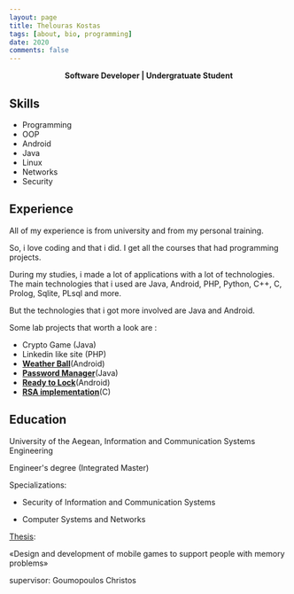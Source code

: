 ```yaml
---
layout: page
title: Thelouras Kostas
tags: [about, bio, programming]
date: 2020
comments: false
---
```

    
<center><a><b> Software Developer | Undergratuate Student </b></a> </center>

## Skills

* Programming
* OOP
* Android
* Java
* Linux
* Networks
* Security

## Experience

All of my experience is from university and from my personal training.

So, i love coding and that i did. I get all the  courses that had programming projects.

During my studies, i made a lot of applications with a lot of technologies. The main technologies that i used are Java, Android, PHP, Python, C++, C, Prolog, Sqlite, PLsql and more.

But the technologies that i got more involved are Java and Android.

Some lab projects that worth a look are :

- Crypto Game (Java)
- Linkedin like site (PHP)
- [**Weather Ball**](http://thelouras.gr/weather-ball/)(Android)
- [**Password Manager**](https://github.com/Thelouras58/PasswordManager)(Java)
- [**Ready to Lock**](https://github.com/Thelouras58/ReadyToLock)(Android)
- [**RSA implementation**](https://gist.github.com/Thelouras58/a3b04a3df0d167743084ff94442f52d8)(C)

## Education

University of the Aegean, Information and Communication Systems Engineering

Engineer's degree (Integrated Master)

Specializations:

- Security of Information and Communication Systems

- Computer Systems and Networks

[Thesis](http://thelouras.gr/diploma-thesis/):

«Design and development of mobile games to support people with memory problems»

supervisor: Goumopoulos Christos





